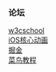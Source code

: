 ### 论坛
[w3cschool](https://www.w3cschool.cn)  
[iOS核心动画](https://zsisme.gitbooks.io/ios-/content/chapter1/layers-and-trees.html)    
[掘金](https://juejin.im)   
[菜鸟教程](http://www.runoob.com/)

